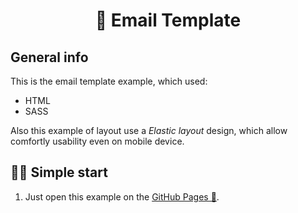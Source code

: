 <h1 align="center">
    📰 Email Template
</h1>


## General info

This is the email template example, which used:
- HTML
- SASS

Also this example of layout use a *Elastic layout* design, which allow comfortly usability even on mobile device.


## 🏃‍♂️ Simple start

1. Just open this example on the [GitHub Pages 🚀](https://alexandr-stark.github.io/EmailTemplate/).